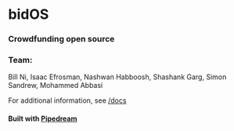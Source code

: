 # bidOS

### Crowdfunding open source

### Team: 
Bill Ni, Isaac Efrosman, Nashwan Habboosh, Shashank Garg, Simon Sandrew, Mohammed Abbasi

For additional information, see [/docs](https://github.com/bnidevs/bidos/tree/main/docs)

#### Built with [Pipedream](https://pipedream.com)
